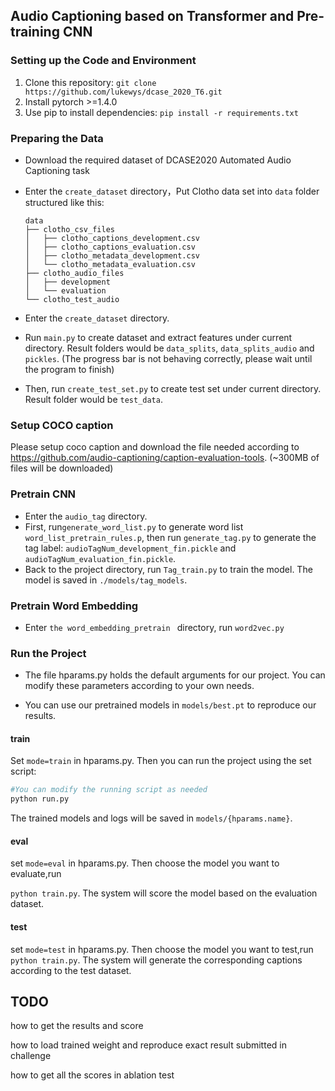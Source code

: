 ## Audio Captioning based on Transformer and Pre-training CNN

### Setting up the Code and Environment

1. Clone this repository: `git clone https://github.com/lukewys/dcase_2020_T6.git`
2. Install pytorch >=1.4.0
3. Use  pip to install dependencies: `pip install -r requirements.txt`

### Preparing the Data

- Download the required dataset  of  DCASE2020 Automated Audio Captioning task

- Enter the `create_dataset` directory，Put Clotho data set into `data` folder structured like this:

  ```
  data
  ├── clotho_csv_files
  │   ├── clotho_captions_development.csv
  │   ├── clotho_captions_evaluation.csv
  │   ├── clotho_metadata_development.csv
  │   └── clotho_metadata_evaluation.csv
  ├── clotho_audio_files
  │   ├── development
  │   └── evaluation
  └── clotho_test_audio
  
  ```

- Enter the `create_dataset` directory.

- Run `main.py` to create dataset and extract features under current directory. Result folders would be `data_splits`, `data_splits_audio` and `pickles`. (The progress bar is not behaving correctly, please wait until the program to finish)

- Then, run `create_test_set.py` to create test set under current directory. Result folder would be `test_data`.

### Setup COCO caption

Please setup coco caption and download the file needed according to https://github.com/audio-captioning/caption-evaluation-tools. (~300MB of files will be downloaded)

### Pretrain CNN

- Enter the `audio_tag` directory.
- First, run`generate_word_list.py` to generate word list `word_list_pretrain_rules.p`, then run `generate_tag.py` to generate the tag label: `audioTagNum_development_fin.pickle`  and `audioTagNum_evaluation_fin.pickle`.
- Back to the project directory, run `Tag_train.py` to train the model. The model is saved in `./models/tag_models`.



### Pretrain Word Embedding

- Enter `the word_embedding_pretrain `  directory, run `word2vec.py`



### Run the Project

- The file hparams.py holds the default arguments for our project. You can modify these parameters according to your own needs. 

- You can use our pretrained models in `models/best.pt`  to  reproduce our results.

#### train

Set `mode=train` in hparams.py. Then you can run the project using the set script:

```python
#You can modify the running script as needed
python run.py
```

The trained models and logs will be saved in `models/{hparams.name}`.

#### eval

set `mode=eval` in hparams.py. Then choose the model you want to evaluate,run

`python train.py`. The system will score the model based on the evaluation dataset.

#### test

set `mode=test` in hparams.py. Then choose the model you want to test,run `python train.py`. The system will generate the corresponding captions according to the test dataset.



## TODO

how to get the results and score

how to load trained weight and reproduce exact result submitted in challenge

how to get all the scores in ablation test
